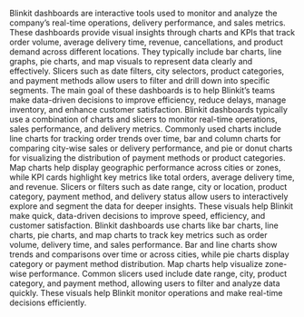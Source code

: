 Blinkit dashboards are interactive tools used to monitor and analyze the company’s real-time operations, delivery performance, and sales metrics. These dashboards provide visual insights through charts and KPIs that track order volume, average delivery time, revenue, cancellations, and product demand across different locations. They typically include bar charts, line graphs, pie charts, and map visuals to represent data clearly and effectively. Slicers such as date filters, city selectors, product categories, and payment methods allow users to filter and drill down into specific segments. The main goal of these dashboards is to help Blinkit’s teams make data-driven decisions to improve efficiency, reduce delays, manage inventory, and enhance customer satisfaction.
Blinkit dashboards typically use a combination of charts and slicers to monitor real-time operations, sales performance, and delivery metrics. Commonly used charts include line charts for tracking order trends over time, bar and column charts for comparing city-wise sales or delivery performance, and pie or donut charts for visualizing the distribution of payment methods or product categories. Map charts help display geographic performance across cities or zones, while KPI cards highlight key metrics like total orders, average delivery time, and revenue. Slicers or filters such as date range, city or location, product category, payment method, and delivery status allow users to interactively explore and segment the data for deeper insights. These visuals help Blinkit make quick, data-driven decisions to improve speed, efficiency, and customer satisfaction.
Blinkit dashboards use charts like bar charts, line charts, pie charts, and map charts to track key metrics such as order volume, delivery time, and sales performance. Bar and line charts show trends and comparisons over time or across cities, while pie charts display category or payment method distribution. Map charts help visualize zone-wise performance. Common slicers used include date range, city, product category, and payment method, allowing users to filter and analyze data quickly. These visuals help Blinkit monitor operations and make real-time decisions efficiently.
